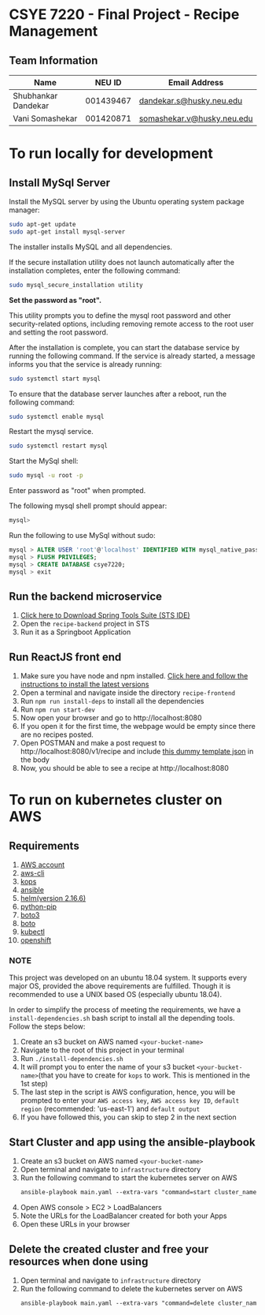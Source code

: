 
# CSYE 7220 - Final Project - Recipe Management
## Team Information
| Name | NEU ID | Email Address |
| --- | --- | --- |
| Shubhankar Dandekar| 001439467| dandekar.s@husky.neu.edu |
| Vani Somashekar | 001420871 | somashekar.v@husky.neu.edu|

# To run locally for development
## Install MySql Server
Install the MySQL server by using the Ubuntu operating system package manager:
```sh
sudo apt-get update
sudo apt-get install mysql-server
```
The installer installs MySQL and all dependencies.

If the secure installation utility does not launch automatically after the installation completes, enter the following command:

```sh
sudo mysql_secure_installation utility
```
**Set the password as "root".**

This utility prompts you to define the mysql root password and other security-related options, including removing remote access to the root user and setting the root password. 

After the installation is complete, you can start the database service by running the following command. If the service is already started, a message informs you that the service is already running:
```sh
sudo systemctl start mysql
```
To ensure that the database server launches after a reboot, run the following command:
```sh
sudo systemctl enable mysql
```

Restart the mysql service.
```sh
sudo systemctl restart mysql
```

Start the MySql shell: 
```sh
sudo mysql -u root -p
```
Enter password as "root" when prompted.

The following mysql shell prompt should appear:
```sh
mysql>
```
Run the following to use MySql without sudo:
```sql
mysql > ALTER USER 'root'@'localhost' IDENTIFIED WITH mysql_native_password BY 'root';
mysql > FLUSH PRIVILEGES;
mysql > CREATE DATABASE csye7220;
mysql > exit
```

## Run the backend microservice
1. [Click here to Download Spring Tools Suite (STS IDE)](https://download.springsource.com/release/STS4/4.6.0.RELEASE/dist/e4.15/spring-tool-suite-4-4.6.0.RELEASE-e4.15.0-linux.gtk.x86_64.tar.gz)
2. Open the `recipe-backend` project in STS
3. Run it as a Springboot Application

## Run ReactJS front end
1. Make sure you have node and npm installed. [Click here and follow the instructions to install the latest versions](https://www.digitalocean.com/community/tutorials/how-to-install-node-js-on-ubuntu-18-04) 
2. Open a terminal and navigate inside the directory `recipe-frontend`
3. Run `npm run install-deps` to install all the dependencies
4. Run `npm run start-dev`
5. Now open your browser and go to http://localhost:8080
6. If you open it for the first time, the webpage would be empty since there are no recipes posted.
7. Open POSTMAN and make a post request to http://localhost:8080/v1/recipe and include [this dummy template json](./dummy-recipe-template.json) in the body
8. Now, you should be able to see a recipe at http://localhost:8080

# To run on kubernetes cluster on AWS

## Requirements

1. [AWS account](https://aws.amazon.com)
2. [aws-cli](https://docs.aws.amazon.com/cli/latest/userguide/cli-chap-install.html)
3. [kops](https://kops.sigs.k8s.io/getting_started/install/)
4. [ansible](https://docs.ansible.com/ansible/latest/installation_guide/index.html)
5. [helm(version 2.16.6)](https://github.com/helm/helm)
6. [python-pip](https://pip.pypa.io/en/stable/installing/)
7. [boto3](https://pypi.org/project/boto3/)
8. [boto](https://pypi.org/project/boto/)
9. [kubectl](https://kubernetes.io/docs/tasks/tools/install-kubectl/)
10. [openshift](https://pypi.org/project/openshift/)

### NOTE

This project was developed on an ubuntu 18.04 system. It supports every major OS, provided the above requirements are fulfilled. Though it is recommended to use a UNIX based OS (especially ubuntu 18.04).

In order to simplify the process of meeting the requirements, we have a `install-dependencies.sh` bash script to install all the depending tools. Follow the steps below:

1. Create an s3 bucket on AWS named `<your-bucket-name>`
2. Navigate to the root of this project in your terminal
3. Run `./install-dependencies.sh`
4. It will prompt you to enter the name of your s3 bucket `<your-bucket-name>`(that you have to create for `kops` to work. This is mentioned in the 1st step)
5. The last step in the script is AWS configuration, hence, you will be prompted to enter your `AWS access key`, `AWS access key ID`, `default region` (recommended: 'us-east-1') and `default output`
6. If you have followed this, you can skip to step 2 in the next section

## Start Cluster and app using the ansible-playbook

1. Create an s3 bucket on AWS named `<your-bucket-name>`
2. Open terminal and navigate to `infrastructure` directory
3. Run the following command to start the kubernetes server on AWS
    ```xml
    ansible-playbook main.yaml --extra-vars "command=start cluster_name=k8s.local kops_state_store=s3://<your-bucket-name>"
    ```
4. Open AWS console > EC2 > LoadBalancers
5. Note the URLs for the LoadBalancer created for both your Apps
6. Open these URLs in your browser

## Delete the created cluster and free your resources when done using

1. Open terminal and navigate to `infrastructure` directory
2. Run the following command to delete the kubernetes server on AWS
    ```xml
    ansible-playbook main.yaml --extra-vars "command=delete cluster_name=k8s.local kops_state_store=s3://<your-bucket-name>"
    ```

